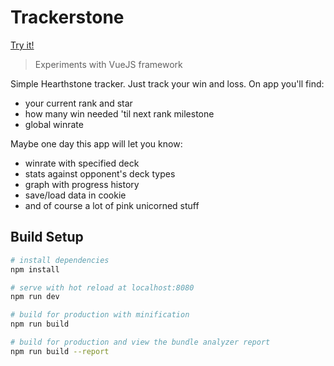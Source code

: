 # Trackerstone

<a target="_blank" href="https://keiwen.github.io/Trackerstone/">Try it!</a>

> Experiments with VueJS framework

Simple Hearthstone tracker. Just track your win and loss. On app you'll find:
- your current rank and star
- how many win needed 'til next rank milestone
- global winrate

Maybe one day this app will let you know:
- winrate with specified deck
- stats against opponent's deck types
- graph with progress history
- save/load data in cookie
- and of course a lot of pink unicorned stuff

## Build Setup

``` bash
# install dependencies
npm install

# serve with hot reload at localhost:8080
npm run dev

# build for production with minification
npm run build

# build for production and view the bundle analyzer report
npm run build --report
```

